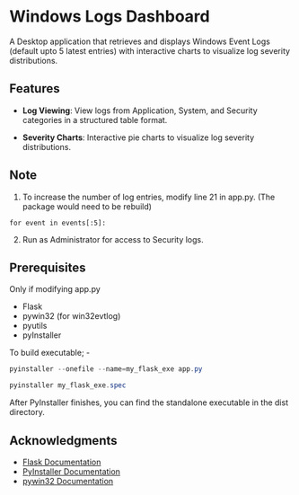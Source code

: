 
# Windows Logs Dashboard

A Desktop application that retrieves and displays Windows Event Logs (default upto 5 latest entries) with interactive charts to visualize log severity distributions.

## Features

- **Log Viewing**: View logs from Application, System, and Security categories in a structured table format.

- **Severity Charts**: Interactive pie charts to visualize log severity distributions.

## Note

1. To increase the number of log entries, modify line 21 in app.py. (The package would need to be rebuild)

```Python3
for event in events[:5]:
```

2. Run as Administrator for access to Security logs.

## Prerequisites

Only if modifying app.py

- Flask
- pywin32 (for win32evtlog)
- pyutils
- pyInstaller

To build executable; -

```Powershell
pyinstaller --onefile --name=my_flask_exe app.py

pyinstaller my_flask_exe.spec

```
After PyInstaller finishes, you can find the standalone executable in the dist directory.

## Acknowledgments

- [Flask Documentation](https://flask.palletsprojects.com/en/3.0.x/)
- [PyInstaller Documentation](https://pyinstaller.org/en/stable/index.html)
- [pywin32 Documentation](https://pypi.org/project/pywin32/)
